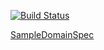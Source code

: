 [![Build Status](https://travis-ci.org/rodolfodpk/myeslib2.svg?branch=master)](https://travis-ci.org/rodolfodpk/myeslib2)


<a href="myeslib2-stack1/src/test/groovy/org/myeslib/sampledomain/SampleDomainSpec.groovy">SampleDomainSpec</a>
